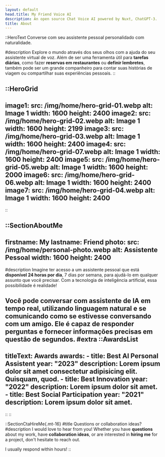 ```yaml
---
layout: default
head.title: My Friend Voice AI
description: An open source Chat Voice AI powered by Nuxt, ChatGPT-3.
title: About
---
```


::HeroText
Converse com seu assistente pessoal personalidado com naturalidade.

#description
Explore o mundo através dos seus olhos com a ajuda do seu assistente virtual de voz.
Além de ser uma ferramenta útil para __tarefas diárias__, como fazer __reservas em restaurantes__ ou __definir lembretes__, também pode ser um grande companheiro para contar suas histórias de viagem ou compartilhar suas experiências pessoais.
::

::HeroGrid
---
image1:
  src: /img/home/hero-grid-01.webp
  alt: Image 1
  width: 1600
  height: 2400
image2:
  src: /img/home/hero-grid-02.webp
  alt: Image 1
  width: 1600
  height: 2199
image3:
  src: /img/home/hero-grid-03.webp
  alt: Image 1
  width: 1600
  height: 2400
image4:
  src: /img/home/hero-grid-07.webp
  alt: Image 1
  width: 1600
  height: 2400
image5:
  src: /img/home/hero-grid-05.webp
  alt: Image 1
  width: 1600
  height: 2000
image6:
  src: /img/home/hero-grid-06.webp
  alt: Image 1
  width: 1600
  height: 2400
image7:
  src: /img/home/hero-grid-04.webp
  alt: Image 1
  width: 1600
  height: 2400
---
::

::SectionAboutMe
---
firstname: My 
lastname: Friend
photo:
  src: /img/home/personal-photo.webp
  alt: Assistente Pessoal
  width: 1600
  height: 2400
---
#description
Imagine ter acesso a um assistente pessoal que está __disponível 24 horas por dia__, 7 dias por semana, para ajudá-lo em qualquer assunto que você precisar. Com a tecnologia de inteligência artificial, essa possibilidade é realidade!

Você pode conversar com assistente de IA em tempo real, utilizando linguagem natural e se comunicando como se estivesse conversando com um amigo. 
Ele é capaz de responder perguntas e fornecer informações precisas em questão de segundos.
#extra
  ::AwardsList
  ---
  titleText: Awards
  awards:
    - title: Best AI Personal Assistent
      year: "2023"
      description: Lorem ipsum dolor sit amet consectetur adipisicing elit. Quisquam, quod.
    - title: Best Innovation
      year: "2022"
      description: Lorem ipsum dolor sit amet.
    - title: Best Social Participation
      year: "2021"
      description: Lorem ipsum dolor sit amet.
  ---
  ::
::


::SectionCtaHireMe{.mt-16}
#title
Questions or collaboration ideas?
#description
I would love to hear from you! Whether you have __questions__ about my work, have __collaboration ideas__, or are interested in __hiring me__ for a project, don't hesitate to reach out.

I usually respond within hours!
::
